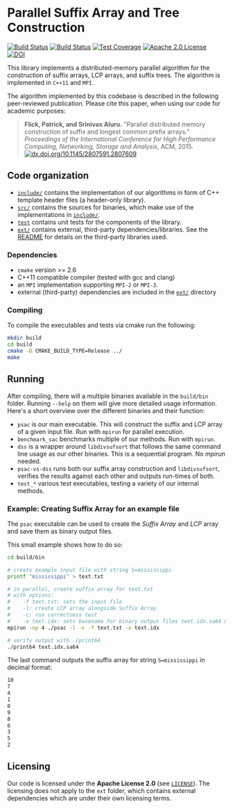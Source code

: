 Parallel Suffix Array and Tree Construction
==========================================
[![Build Status](https://img.shields.io/travis/patflick/psac.svg)](https://travis-ci.org/patflick/psac)
[![Build Status](https://travis-ci.org/patflick/psac.svg?branch=master)](https://travis-ci.org/patflick/psac)
[![Test Coverage](https://img.shields.io/codecov/c/github/patflick/psac.svg)](http://codecov.io/github/patflick/psac?branch=master)
[![Apache 2.0 License](https://img.shields.io/badge/license-Apache%20v2.0-blue.svg)](LICENSE)
[![DOI](https://zenodo.org/badge/31983841.svg)](https://zenodo.org/badge/latestdoi/31983841)

This library implements a distributed-memory parallel algorithm for the
construction of suffix arrays, LCP arrays, and suffix trees. The algorithm is implemented in `C++11`
and `MPI`.

The algorithm implemented by this codebase is described in the following peer-reviewed publication. Please cite this paper, when using our code for academic purposes:
> **Flick, Patrick, and Srinivas Aluru.** "Parallel distributed memory construction of suffix and longest common prefix arrays." *Proceedings of the International Conference for High Performance Computing, Networking, Storage and Analysis*, ACM, 2015. [![dx.doi.org/10.1145/2807591.2807609](https://img.shields.io/badge/doi-10.1145%2F2807591.2807609-blue.svg)](http://dx.doi.org/10.1145/2807591.2807609)

## Code organization

- [`include/`](include/) contains the implementation of our algorithms in form
  of C++ template header files (a header-only library).
- [`src/`](src/) contains the sources for binaries, which make use of the
  implementations in [`include/`](include/).
- [`test`](test/) contains unit tests for the components of the library.
- [`ext/`](ext/) contains external, third-party dependencies/libraries. See the
  [README](ext/README.md) for details on the third-party libraries used.


### Dependencies

- `cmake` version >= 2.6
- C++11 compatible compiler (tested with gcc and clang)
- an `MPI` implementation supporting `MPI-2` or `MPI-3`.
- external (third-party) dependencies are included in the [`ext/`](`ext/`) directory

### Compiling

To compile the executables and tests via cmake run the following:

```sh
mkdir build
cd build
cmake -D CMAKE_BUILD_TYPE=Release ../
make
```

## Running

After compiling, there will a multiple binaries available in the `build/bin`
folder. Running `--help` on them will give more detailed usage information.
Here's a short overview over the different binaries and their function:

- `psac` is our main executable. This will construct the suffix and LCP array of
  a given input file. Run with `mpirun` for parallel execution.
- `benchmark_sac` benchmarks multiple of our methods. Run with `mpirun`.
- `dss` is a wrapper around `libdivsufsort` that follows the same command line
  usage as our other binaries. This is a sequential program. No *mpirun* needed.
- `psac-vs-dss` runs both our suffix array construction and `libdivsufsort`,
  verifies the results against each other and outputs run-times of both.
- `test_*` various test executables, testing a variety of our internal methods.

### Example: Creating Suffix Array for an example file

The `psac` executable can be used to create the *Suffix Array* and *LCP* array and save them as binary output files.

This small example shows how to do so:
```sh
cd build/bin

# create example input file with string S=mississippi
printf "mississippi" > text.txt

# in parallel, create suffix array for text.txt
# with options: 
#    -f text.txt: sets the input file
#    -l: create LCP array alongside Suffix Array
#    -c: run correctness test
#    -o text.idx: sets basename for binary output files text.idx.sa64 & text.idx.lcp64
mpirun -np 4 ./psac -l -c -f text.txt -o text.idx

# verify output with ./print64
./print64 text.idx.sa64
```

The last command outputs the suffix array for string `S=mississippi` in decimal format:
```sh
10
7
4
1
0
9
8
6
3
5
2
```

## Licensing

Our code is licensed under the
**Apache License 2.0** (see [`LICENSE`](LICENSE)).
The licensing does not apply to the `ext` folder, which contains external
dependencies which are under their own licensing terms.
